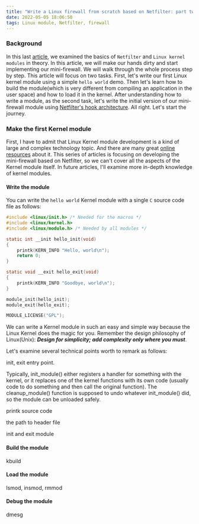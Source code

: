 ```yaml
---
title: "Write a Linux firewall from scratch based on Netfilter: part two- "
date: 2022-05-05 18:06:50
tags: Linux module, Netfilter, firewall 
---
```


### Background

In this last [article](https://organicprogrammer.com/2022/05/04/how-to-write-a-netfilter-firewall/), we examined the basics of `Netfilter` and `Linux kernel modules` in theory. In this article, we will make our hands dirty and start implementing our mini-firewall. We will walk through the whole process step by step. This article will focus on two tasks. First, let's write our first Linux kernel module using a simple `hello world` demo. Then let's learn how to build the module(which is very different from compiling an application in the user space) and how to load it in the kernel. After understanding how to write a module, as the second task, let's write the initial version of our mini-firewall module using [Netfilter's hook architecture](https://wiki.nftables.org/wiki-nftables/index.php/Netfilter_hooks). All right. Let's start the journey. 

### Make the first Kernel module
First, I have to admit that Linux Kernel module development is a kind of large and complex technology topic. And there are many great [online resources](https://sysprog21.github.io/lkmpg/) about it. This series of articles is focusing on developing the mini-firewall based on Netfilter, so we can't cover all the aspects of the Kernel module itself. In future articles, I'll examine more in-depth knowledge of kernel modules. 
#### Write the module

You can write the `hello world` Kernel module with a single `C` source code file as follows:  

```c
#include <linux/init.h> /* Needed for the macros */
#include <linux/kernel.h> 
#include <linux/module.h> /* Needed by all modules */

static int __init hello_init(void)
{
    printk(KERN_INFO "Hello, world\n");
    return 0;
}

static void __exit hello_exit(void)
{
    printk(KERN_INFO "Goodbye, world\n");
}

module_init(hello_init);
module_exit(hello_exit);

MODULE_LICENSE("GPL");
```
We can write a Kernel module in such an easy and simple way because the Linux Kernel does the magic for you. Remember the design philosophy of Linux(Unix): ***Design for simplicity; add complexity only where you must***. 

Let's examine several technical points worth to remark as follows: 

init, exit entry point. 

Typically, init_module() either registers a handler for something with the kernel, or it replaces one of the kernel functions with its own code (usually code to do something and then call the original function). The cleanup_module() function is supposed to undo whatever init_module() did, so the module can be unloaded safely.

printk source code

the path to header file

init and exit module
#### Build the module
kbuild
#### Load the module
lsmod, insmod, rmmod
#### Debug the module
dmesg
